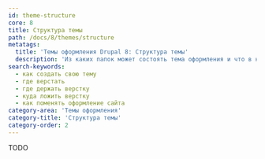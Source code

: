 ```yaml
---
id: theme-structure
core: 8
title: Структура темы
path: /docs/8/themes/structure
metatags:
  title: 'Темы оформления Drupal 8: Структура темы'
  description: 'Из каких папок может состоять тема оформления и что в них должно находиться.'
search-keywords:
  - как создать свою тему
  - где верстать
  - где держать верстку
  - куда ложить верстку
  - как поменять оформление сайта
category-area: 'Темы оформления'
category-title: 'Структура темы'
category-order: 2
---
```


TODO